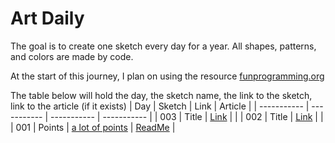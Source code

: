 # Art Daily
The goal is to create one sketch every day for a year. All shapes, patterns, and colors are made by code. 

At the start of this journey, I plan on using the resource [funprogramming.org ](https://funprogramming.org/)

The table below will hold the day, the sketch name, the link to the sketch, link to the article (if it exists)
| Day      | Sketch | Link      | Article |
| ----------- | ----------- | ----------- | ----------- |
| 003      | Title       | [Link]()      |        |
| 002      | Title       | [Link]()       |        |
| 001      | Points       | [a lot of points](https://athoug.github.io/art-daily/art/day-001/)      |    [ReadMe](https://github.com/athoug/art-daily/tree/main/art/day-001)    |
